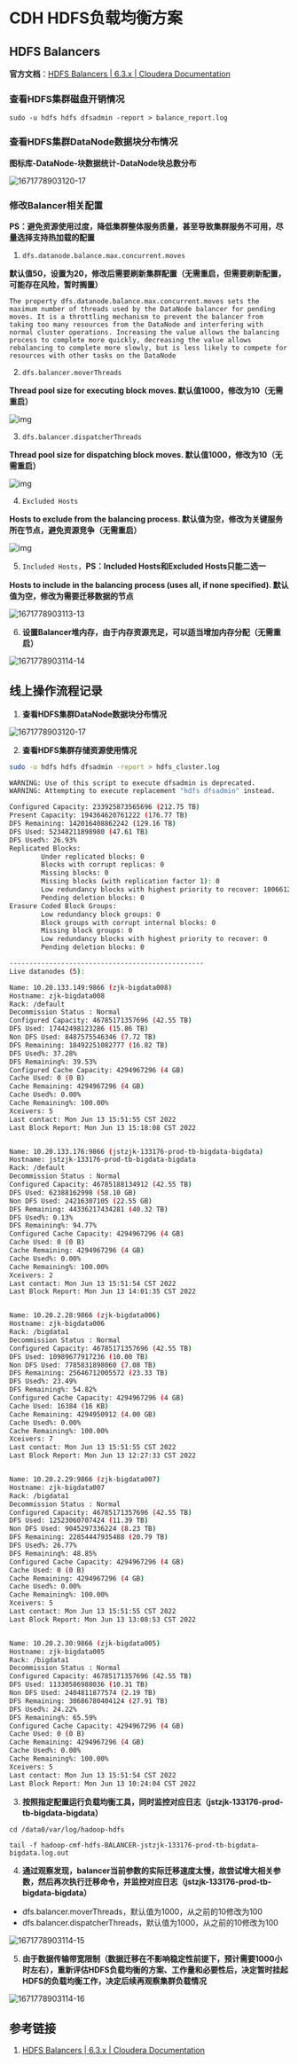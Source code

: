 # CDH HDFS负载均衡方案

## HDFS Balancers

**官方文档**：[HDFS Balancers | 6.3.x | Cloudera Documentation](https://docs.cloudera.com/documentation/enterprise/6/6.3/topics/admin_hdfs_balancer.html#DummyId)



### 查看HDFS集群磁盘开销情况

```shell
sudo -u hdfs hdfs dfsadmin -report > balance_report.log
```



### 查看HDFS集群DataNode数据块分布情况

**图标库-DataNode-块数据统计-DataNode块总数分布**

![1671778903120-17](resources/images/CDH-HDFS负载均衡方案/1671778903120-17.png)



### 修改Balancer相关配置

**PS：避免资源使用过度，降低集群整体服务质量，甚至导致集群服务不可用，尽量选择支持热加载的配置**



1. `dfs.datanode.balance.max.concurrent.moves`

**默认值50，设置为20，修改后需要刷新集群配置（无需重启，但需要刷新配置，可能存在风险，暂时搁置）**

```Visual%20Basic
The property dfs.datanode.balance.max.concurrent.moves sets the maximum number of threads used by the DataNode balancer for pending moves. It is a throttling mechanism to prevent the balancer from taking too many resources from the DataNode and interfering with normal cluster operations. Increasing the value allows the balancing process to complete more quickly, decreasing the value allows rebalancing to complete more slowly, but is less likely to compete for resources with other tasks on the DataNode
```



2. `dfs.balancer.moverThreads`

**Thread pool size for executing block moves. 默认值1000，修改为10（无需重启）**

![img](resources/images/CDH-HDFS负载均衡方案/1671778903112-10.png)



3. `dfs.balancer.dispatcherThreads`

**Thread pool size for dispatching block moves. 默认值1000，修改为10（无需重启）**

![img](resources/images/CDH-HDFS负载均衡方案/1671778903113-11.png)



4. `Excluded Hosts`

**Hosts to exclude from the balancing process. 默认值为空，修改为关键服务所在节点，避免资源竞争（无需重启）**

![img](resources/images/CDH-HDFS负载均衡方案/1671778903113-12.png)



5. `Included Hosts`，**PS：Included Hosts和Excluded Hosts只能二选一**

**Hosts to include in the balancing process (uses all, if none specified). 默认值为空，修改为需要迁移数据的节点**

![1671778903113-13](resources/images/CDH-HDFS负载均衡方案/1671778903113-13.png)





6. **设置Balancer堆内存，由于内存资源充足，可以适当增加内存分配（无需重启）**

![1671778903114-14](resources/images/CDH-HDFS负载均衡方案/1671778903114-14.png)



## 线上操作流程记录

1. **查看HDFS集群DataNode数据块分布情况**

![1671778903120-17](resources/images/CDH-HDFS负载均衡方案/1671778903120-17.png)




2. **查看HDFS集群存储资源使用情况**

```Bash
sudo -u hdfs hdfs dfsadmin -report > hdfs_cluster.log
```



```Bash
WARNING: Use of this script to execute dfsadmin is deprecated.
WARNING: Attempting to execute replacement "hdfs dfsadmin" instead.

Configured Capacity: 233925873565696 (212.75 TB)
Present Capacity: 194364620761222 (176.77 TB)
DFS Remaining: 142016408862242 (129.16 TB)
DFS Used: 52348211898980 (47.61 TB)
DFS Used%: 26.93%
Replicated Blocks:
        Under replicated blocks: 0
        Blocks with corrupt replicas: 0
        Missing blocks: 0
        Missing blocks (with replication factor 1): 0
        Low redundancy blocks with highest priority to recover: 1006612
        Pending deletion blocks: 0
Erasure Coded Block Groups: 
        Low redundancy block groups: 0
        Block groups with corrupt internal blocks: 0
        Missing block groups: 0
        Low redundancy blocks with highest priority to recover: 0
        Pending deletion blocks: 0

-------------------------------------------------
Live datanodes (5):

Name: 10.20.133.149:9866 (zjk-bigdata008)
Hostname: zjk-bigdata008
Rack: /default
Decommission Status : Normal
Configured Capacity: 46785171357696 (42.55 TB)
DFS Used: 17442498123286 (15.86 TB)
Non DFS Used: 8487575546346 (7.72 TB)
DFS Remaining: 18492251082777 (16.82 TB)
DFS Used%: 37.28%
DFS Remaining%: 39.53%
Configured Cache Capacity: 4294967296 (4 GB)
Cache Used: 0 (0 B)
Cache Remaining: 4294967296 (4 GB)
Cache Used%: 0.00%
Cache Remaining%: 100.00%
Xceivers: 5
Last contact: Mon Jun 13 15:51:55 CST 2022
Last Block Report: Mon Jun 13 15:18:08 CST 2022


Name: 10.20.133.176:9866 (jstzjk-133176-prod-tb-bigdata-bigdata)
Hostname: jstzjk-133176-prod-tb-bigdata-bigdata
Rack: /default
Decommission Status : Normal
Configured Capacity: 46785188134912 (42.55 TB)
DFS Used: 62388162998 (58.10 GB)
Non DFS Used: 24216307105 (22.55 GB)
DFS Remaining: 44336217434281 (40.32 TB)
DFS Used%: 0.13%
DFS Remaining%: 94.77%
Configured Cache Capacity: 4294967296 (4 GB)
Cache Used: 0 (0 B)
Cache Remaining: 4294967296 (4 GB)
Cache Used%: 0.00%
Cache Remaining%: 100.00%
Xceivers: 2
Last contact: Mon Jun 13 15:51:54 CST 2022
Last Block Report: Mon Jun 13 14:01:35 CST 2022


Name: 10.20.2.28:9866 (zjk-bigdata006)
Hostname: zjk-bigdata006
Rack: /bigdata1
Decommission Status : Normal
Configured Capacity: 46785171357696 (42.55 TB)
DFS Used: 10989677917236 (10.00 TB)
Non DFS Used: 7785831898060 (7.08 TB)
DFS Remaining: 25646712005572 (23.33 TB)
DFS Used%: 23.49%
DFS Remaining%: 54.82%
Configured Cache Capacity: 4294967296 (4 GB)
Cache Used: 16384 (16 KB)
Cache Remaining: 4294950912 (4.00 GB)
Cache Used%: 0.00%
Cache Remaining%: 100.00%
Xceivers: 7
Last contact: Mon Jun 13 15:51:55 CST 2022
Last Block Report: Mon Jun 13 12:27:33 CST 2022


Name: 10.20.2.29:9866 (zjk-bigdata007)
Hostname: zjk-bigdata007
Rack: /bigdata1
Decommission Status : Normal
Configured Capacity: 46785171357696 (42.55 TB)
DFS Used: 12523060707424 (11.39 TB)
Non DFS Used: 9045297336224 (8.23 TB)
DFS Remaining: 22854447935488 (20.79 TB)
DFS Used%: 26.77%
DFS Remaining%: 48.85%
Configured Cache Capacity: 4294967296 (4 GB)
Cache Used: 0 (0 B)
Cache Remaining: 4294967296 (4 GB)
Cache Used%: 0.00%
Cache Remaining%: 100.00%
Xceivers: 5
Last contact: Mon Jun 13 15:51:55 CST 2022
Last Block Report: Mon Jun 13 13:08:53 CST 2022


Name: 10.20.2.30:9866 (zjk-bigdata005)
Hostname: zjk-bigdata005
Rack: /bigdata1
Decommission Status : Normal
Configured Capacity: 46785171357696 (42.55 TB)
DFS Used: 11330586988036 (10.31 TB)
Non DFS Used: 2404811877574 (2.19 TB)
DFS Remaining: 30686780404124 (27.91 TB)
DFS Used%: 24.22%
DFS Remaining%: 65.59%
Configured Cache Capacity: 4294967296 (4 GB)
Cache Used: 0 (0 B)
Cache Remaining: 4294967296 (4 GB)
Cache Used%: 0.00%
Cache Remaining%: 100.00%
Xceivers: 5
Last contact: Mon Jun 13 15:51:54 CST 2022
Last Block Report: Mon Jun 13 10:24:04 CST 2022
```



3. **按照指定配置运行负载均衡工具，同时监控对应日志（jstzjk-133176-prod-tb-bigdata-bigdata）**

```Fortran
cd /data0/var/log/hadoop-hdfs

tail -f hadoop-cmf-hdfs-BALANCER-jstzjk-133176-prod-tb-bigdata-bigdata.log.out
```



4. **通过观察发现，balancer当前参数的实际迁移速度太慢，故尝试增大相关参数，然后再次执行迁移命令，并监控对应日志（jstzjk-133176-prod-tb-bigdata-bigdata）**

- dfs.balancer.moverThreads，默认值为1000，从之前的10修改为100
- dfs.balancer.dispatcherThreads，默认值为1000，从之前的10修改为100

![1671778903114-15](resources/images/CDH-HDFS负载均衡方案/1671778903114-15.png)



5. **由于数据传输带宽限制（数据迁移在不影响稳定性前提下，预计需要1000小时左右），重新评估HDFS负载均衡的方案、工作量和必要性后，决定暂时挂起HDFS的负载均衡工作，决定后续再观察集群负载情况**

![1671778903114-16](resources/images/CDH-HDFS负载均衡方案/1671778903114-16.png)



## 参考链接

1. [HDFS Balancers | 6.3.x | Cloudera Documentation](https://docs.cloudera.com/documentation/enterprise/6/6.3/topics/admin_hdfs_balancer.html#DummyId)